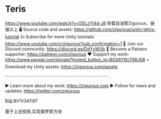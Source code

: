 # Teris
https://www.youtube.com/watch?v=ODLzYI4d-J8 转载自油管Zigurous，链接以上
🖥️ Source code and assets: https://github.com/zigurous/unity-tetris-tutorial
👍 Subscribe for more Unity tutorials: https://www.youtube.com/c/zigurous?sub_confirmation=1
💬 Join our Discord community: https://discord.gg/DdYyWVb
👑 Become a Patreon supporter: https://patreon.com/zigurous
❤️ Support my work: https://www.paypal.com/donate?hosted_button_id=BGS8Y9U798JS8
⭐ Download my Unity assets: https://zigurous.com/assets

········································­­·······································­·­····

► Learn more about my work: https://zigurous.com
► Follow for news and updates: https://twitter.com/zigurous

B站:BV1V341197

基于上述视频,实现俄罗斯方块
